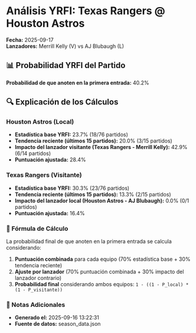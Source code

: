 # Análisis YRFI: Texas Rangers @ Houston Astros

**Fecha:** 2025-09-17  
**Lanzadores:** Merrill Kelly (V) vs AJ Blubaugh (L)

## 📊 Probabilidad YRFI del Partido

**Probabilidad de que anoten en la primera entrada:** 40.2%

## 🔍 Explicación de los Cálculos

### Houston Astros (Local)
- **Estadística base YRFI:** 23.7% (18/76 partidos)
- **Tendencia reciente (últimos 15 partidos):** 20.0% (3/15 partidos)
- **Impacto del lanzador visitante (Texas Rangers - Merrill Kelly):** 42.9% (6/14 partidos)
- **Puntuación ajustada:** 28.4%

### Texas Rangers (Visitante)
- **Estadística base YRFI:** 30.3% (23/76 partidos)
- **Tendencia reciente (últimos 15 partidos):** 13.3% (2/15 partidos)
- **Impacto del lanzador local (Houston Astros - AJ Blubaugh):** 0.0% (0/1 partidos)
- **Puntuación ajustada:** 16.4%

### 📝 Fórmula de Cálculo

La probabilidad final de que anoten en la primera entrada se calcula considerando:
1. **Puntuación combinada** para cada equipo (70% estadística base + 30% tendencia reciente)
2. **Ajuste por lanzador** (70% puntuación combinada + 30% impacto del lanzador contrario)
3. **Probabilidad final** considerando ambos equipos: `1 - ((1 - P_local) * (1 - P_visitante))`

### 📌 Notas Adicionales

- **Generado el:** 2025-09-16 13:22:31
- **Fuente de datos:** season_data.json
